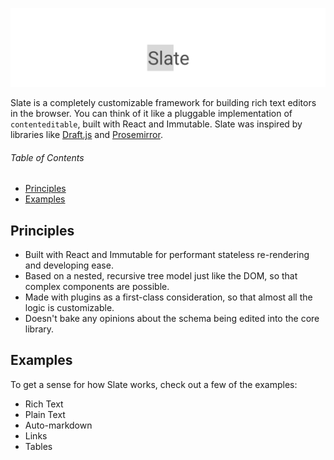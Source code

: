 

<div width="600">

![Slate](support/banner.png)

Slate is a completely customizable framework for building rich text editors in the browser. You can think of it like a pluggable implementation of `contenteditable`, built with React and Immutable. Slate was inspired by libraries like [Draft.js](https://facebook.github.io/draft-js/) and [Prosemirror](http://prosemirror.net/).

###### Table of Contents

- [Principles](#principles)
- [Examples](#examples)


## Principles

- Built with React and Immutable for performant stateless re-rendering and developing ease.
- Based on a nested, recursive tree model just like the DOM, so that complex components are possible.
- Made with plugins as a first-class consideration, so that almost all the logic is customizable.
- Doesn't bake any opinions about the schema being edited into the core library.

## Examples

To get a sense for how Slate works, check out a few of the examples:

- Rich Text
- Plain Text
- Auto-markdown
- Links
- Tables

</div>
